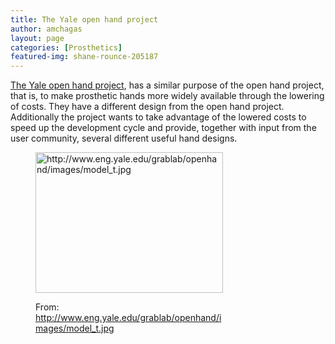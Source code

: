 ```yaml
---
title: The Yale open hand project
author: amchagas
layout: page
categories: [Prosthetics]
featured-img: shane-rounce-205187
---
```

[The Yale open hand project](http://www.eng.yale.edu/grablab/openhand/), has a similar purpose of the open hand project, that is, to make prosthetic hands more widely available through the lowering of costs. They have a different design from the open hand project. Additionally the project wants to take advantage of the lowered costs to speed up the development cycle and provide, together with input from the user community, several different useful hand designs.<figure id="attachment_986" style="width: 300px" class="wp-caption aligncenter">

[<img class="size-medium wp-image-986" src="https://i1.wp.com/openeuroscience.com/wp-content/uploads/2015/01/model_t.jpg?resize=300%2C225" alt="http://www.eng.yale.edu/grablab/openhand/images/model_t.jpg" width="300" height="225" srcset="https://i1.wp.com/openeuroscience.com/wp-content/uploads/2015/01/model_t.jpg?w=800 800w, https://i1.wp.com/openeuroscience.com/wp-content/uploads/2015/01/model_t.jpg?resize=300%2C225 300w, https://i1.wp.com/openeuroscience.com/wp-content/uploads/2015/01/model_t.jpg?resize=768%2C576 768w" sizes="(max-width: 300px) 100vw, 300px" data-recalc-dims="1" />](https://i1.wp.com/openeuroscience.com/wp-content/uploads/2015/01/model_t.jpg)<figcaption class="wp-caption-text">From: http://www.eng.yale.edu/grablab/openhand/images/model_t.jpg</figcaption></figure>
